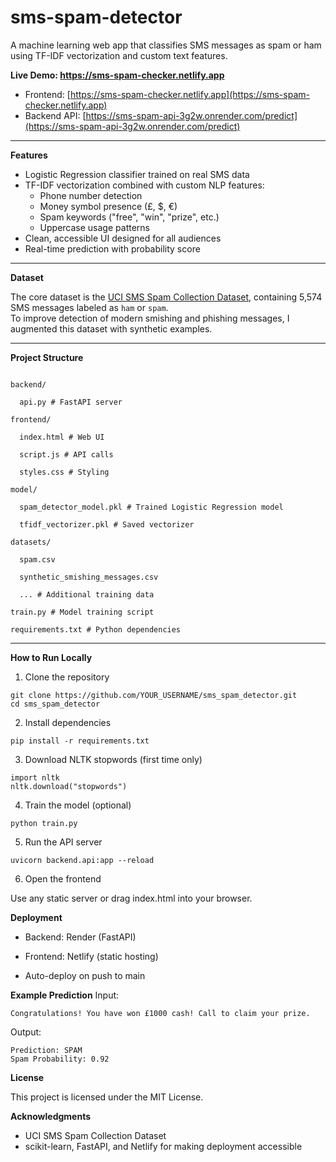 # sms-spam-detector
A machine learning web app that classifies SMS messages as spam or ham using TF-IDF vectorization and custom text features.

**Live Demo: https://sms-spam-checker.netlify.app**  
- Frontend: [https://sms-spam-checker.netlify.app](https://sms-spam-checker.netlify.app)
- Backend API: [https://sms-spam-api-3g2w.onrender.com/predict](https://sms-spam-api-3g2w.onrender.com/predict)

---

**Features**
- Logistic Regression classifier trained on real SMS data
- TF-IDF vectorization combined with custom NLP features:
  - Phone number detection
  - Money symbol presence (£, $, €)
  - Spam keywords ("free", "win", "prize", etc.)
  - Uppercase usage patterns
- Clean, accessible UI designed for all audiences
- Real-time prediction with probability score

---

**Dataset**

The core dataset is the [UCI SMS Spam Collection Dataset](https://www.kaggle.com/datasets/uciml/sms-spam-collection-dataset/data), containing 5,574 SMS messages labeled as `ham` or `spam`.  
To improve detection of modern smishing and phishing messages, I augmented this dataset with synthetic examples.

---

**Project Structure**
```text

backend/

  api.py # FastAPI server
  
frontend/

  index.html # Web UI
  
  script.js # API calls
  
  styles.css # Styling
  
model/

  spam_detector_model.pkl # Trained Logistic Regression model
  
  tfidf_vectorizer.pkl # Saved vectorizer
  
datasets/

  spam.csv
  
  synthetic_smishing_messages.csv
  
  ... # Additional training data
  
train.py # Model training script

requirements.txt # Python dependencies
```

---

**How to Run Locally**

1. Clone the repository

```text
git clone https://github.com/YOUR_USERNAME/sms_spam_detector.git
cd sms_spam_detector
```
2. Install dependencies
```text
pip install -r requirements.txt
```
3. Download NLTK stopwords (first time only)
```text
import nltk
nltk.download("stopwords")
```
4. Train the model (optional)
```text
python train.py
```
5. Run the API server
```text
uvicorn backend.api:app --reload
```
6. Open the frontend

Use any static server or drag index.html into your browser.

**Deployment**
- Backend: Render (FastAPI)

- Frontend: Netlify (static hosting)

- Auto-deploy on push to main

**Example Prediction**
Input:
```text
Congratulations! You have won £1000 cash! Call to claim your prize.
```
Output:
```text
Prediction: SPAM
Spam Probability: 0.92
```


**License**

This project is licensed under the MIT License.

**Acknowledgments**
- UCI SMS Spam Collection Dataset
- scikit-learn, FastAPI, and Netlify for making deployment accessible
